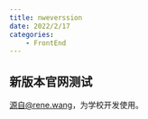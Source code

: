 ```yaml
---
title: nweverssion
date: 2022/2/17
categories:
    - FrontEnd
---
```


## 新版本官网测试  
源自@rene.wang，为学校开发使用。
